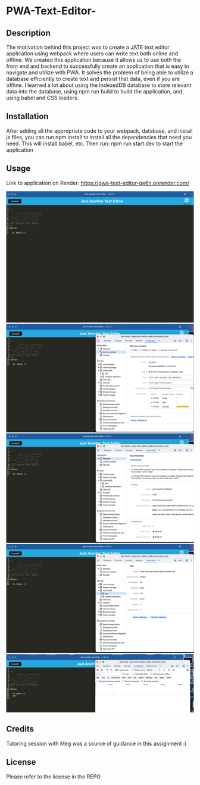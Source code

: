 # PWA-Text-Editor-

## Description 
The motivation behind this project was to create a JATE text editor application using webpack where users can write text both online and offline. We created this application because it allows us to use both the front end and backend to successfully create an application that is easy to navigate and utilize with PWA. It solves the problem of being able to utilize a database efficiently to create text and persist that data, even if you are offline. I learned a lot about using the IndexedDB database to store relevant data into the database, using npm run build to build the application, and using babel and CSS loaders. 

## Installation 
After adding all the appropriate code to your webpack, database, and install js files, you can run npm install to install all the dependencies that need you need. This will install babel, etc. Then run: npm run start:dev to start the application

## Usage
Link to application on Render: https://pwa-text-editor-qe6n.onrender.com/

![JATEApplication](images/JATEApplication.png)
![ServiceWorker](images/ServiceWorker.png)
![Manifest](images/Manifest.png)
![JATE](images/JATE.png)
![OfflineMode](images/OfflineMode.png)

## Credits 
Tutoring session with Meg was a source of guidance in this assignment :)

## License 
Please refer to the license in the REPO 